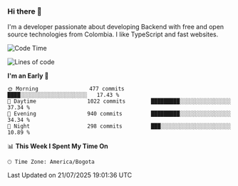 ### Hi there 👋

I'm a developer passionate about developing Backend with free and open source technologies from Colombia. I like TypeScript and fast websites.

<!--START_SECTION:waka-->
![Code Time](http://img.shields.io/badge/Code%20Time-5%2C679%20hrs%2017%20mins-blue)

![Lines of code](https://img.shields.io/badge/From%20Hello%20World%20I%27ve%20Written-5.3%20million%20lines%20of%20code-blue)

**I'm an Early 🐤** 

```text
🌞 Morning                477 commits         ████░░░░░░░░░░░░░░░░░░░░░   17.43 % 
🌆 Daytime                1022 commits        █████████░░░░░░░░░░░░░░░░   37.34 % 
🌃 Evening                940 commits         █████████░░░░░░░░░░░░░░░░   34.34 % 
🌙 Night                  298 commits         ███░░░░░░░░░░░░░░░░░░░░░░   10.89 % 
```


📊 **This Week I Spent My Time On** 

```text
🕑︎ Time Zone: America/Bogota
```


 Last Updated on 21/07/2025 19:01:36 UTC
<!--END_SECTION:waka-->
